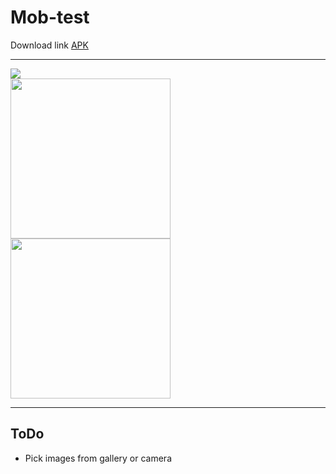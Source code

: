 # Mob-test


Download link [APK](https://topus009.github.io/ets/mob-test-v1.0.0.rar)
***

<img src="https://topus009.github.io/ets/mobtest.jpg">
<div>
  <img src="https://topus009.github.io/ets/mob-test-1.jpg" width="256">
  <img src="https://topus009.github.io/ets/mob-test-2.jpg" width="256">
</div>

***

## ToDo

- Pick images from gallery or camera